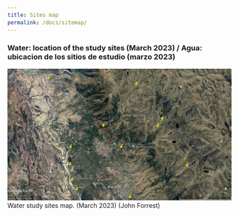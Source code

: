 ```yaml
---
title: Sites map
permalink: /docs/sitemap/
---
```



### Water: location of the study sites (March 2023) / Agua: ubicacion de los sitios de estudio (marzo 2023)


![Sites map](/assets/Sites/AllsitesMarch2023.JPG)
Water study sites map.  (March 2023) (John Forrest)


